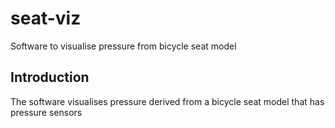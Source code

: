 # seat-viz
Software to visualise pressure from bicycle seat model

## Introduction

The software visualises pressure derived from a bicycle seat model that has pressure sensors

